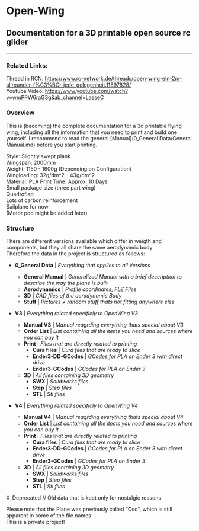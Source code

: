 # Open-Wing
## Documentation for a 3D printable open source rc glider
-----------------------------------------------------------------------------------------------------------
### Related Links:  
Thread in RCN: https://www.rc-network.de/threads/open-wing-ein-2m-allrounder-f%C3%BCr-jede-gelegenheit.11897828/  
Youtube Video: https://www.youtube.com/watch?v=wmPPW6raG3g&ab_channel=LasseC


### Overview
This is (becoming) the complete documentation for a 3d printable flying wing, including all the information that you need to print and build one yourself.
I recommend to read the general [Manual](0_General Data/General Manual.md) before you start printing.

Style: Slightly swept plank  
Wingspan: 2000mm  
Weight: 1150 - 1600g (Depending on Configuration)  
Wingloading: 32g/dm^2 - 43g/dm^2  
Material: PLA
Print Time: Approx. 10 Days  
Small package size (three part wing)  
Quadroflap  
Lots of carbon reinforcement  
Sailplane for now  
(Motor pod might be added later)  


### Structure
There are different versions available which differ in weigth and components, but they all share the same aerodynamic body.  
Therefore the data in the project is structured as follows:  

- **0_General Data** | *Everything that applies to all Versions*
  - **General Manual** | *Generalized Manual with a brief description to describe the way the plane is built*
  - **Aerodynamics** | *Profile coordinates, FLZ Files*
  - **3D** | *CAD files of the aerodynamic Body*
  - **Stuff** | *Pictures + random stuff thats not fitting anywhere else*

- **V3** | *Everything related specificly to OpenWing V3*
  - **Manual V3** | *Manual reagrding everything thats special about V3*
  - **Order List** | *List containing all the items you need and sources where you can buy it*
  - **Print** | *Files that are directly related to printing*
    - **Cura files** | *Cura files that are ready to slice*
    - **Ender3-DD-GCodes** | *GCodes for PLA on Ender 3 with direct drive*
    - **Ender3-GCodes** | *GCodes for PLA on Ender 3*
  - **3D** | *All files containing 3D geometry*
    - **SWX** | *Solidworks files*
    - **Step** | *Step files*
    - **STL** | *Stl files*
 
- **V4** | *Everything related specificly to OpenWing V4*
  - **Manual V4** | *Manual reagrding everything thats special about V4*
  - **Order List** | *List containing all the items you need and sources where you can buy it*
  - **Print** | *Files that are directly related to printing*
    - **Cura files** | *Cura files that are ready to slice*
    - **Ender3-DD-GCodes** | *GCodes for PLA on Ender 3 with direct drive*
    - **Ender3-GCodes** | *GCodes for PLA on Ender 3*
  - **3D** | *All files containing 3D geometry*
    - **SWX** | *Solidworks files*
    - **Step** | *Step files*
    - **STL** | *Stl files*

X_Deprecated // Old data that is kept only for nostalgic reasons



Please note that the Plane was previously called "Oso", which is still apparent in some of the file names  
This is a private project!



